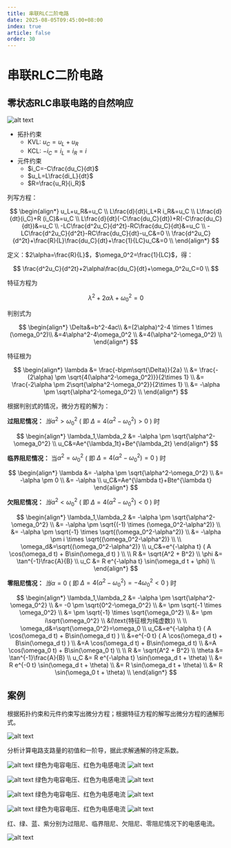 ```yaml
---
title: 串联RLC二阶电路
date: 2025-08-05T09:45:00+08:00
index: true
article: false
order: 30
---
```


# 串联RLC二阶电路

## 零状态RLC串联电路的自然响应


![alt text](assets/images/image-92.png)

- 拓扑约束
  - KVL: $u_C=u_L+u_R$
  - KCL: $-i_C=i_L=i_R=i$
- 元件约束
  - $i_C=-C\frac{du_C}{dt}$
  - $u_L=L\frac{di_L}{dt}$
  - $R=\frac{u_R}{i_R}$

列写方程：

$$
\begin{align*}
  u_L+u_R&=u_C \\
  L\frac{d}{dt}i_L+R i_R&=u_C \\
  L\frac{d}{dt}(i_C)+R (i_C)&=u_C \\
  L\frac{d}{dt}(-C\frac{du_C}{dt})+R(-C\frac{du_C}{dt})&=u_C \\
  -LC\frac{d^2u_C}{d^2t}-RC\frac{du_C}{dt}&=u_C \\
  -LC\frac{d^2u_C}{d^2t}-RC\frac{du_C}{dt}-u_C&=0 \\
  \frac{d^2u_C}{d^2t}+\frac{R}{L}\frac{du_C}{dt}+\frac{1}{LC}u_C&=0 \\
\end{align*}
$$

定义：$2\alpha=\frac{R}{L}$，$\omega_0^2=\frac{1}{LC}$，得：

$$
  \frac{d^2u_C}{d^2t}+2\alpha\frac{du_C}{dt}+\omega_0^2u_C=0 \\
$$

特征方程为

$$
\lambda^2+2\alpha\lambda+\omega_0^2=0
$$

判别式为

$$
\begin{align*}
  \Delta&=b^2-4ac\\
        &=(2\alpha)^2-4 \times 1 \times (\omega_0^2)\\
        &=4\alpha^2-4\omega_0^2 \\
        &=4(\alpha^2-\omega_0^2) \\
\end{align*}
$$

特征根为

$$
\begin{align*}
  \lambda &= \frac{-b\pm\sqrt{\Delta}}{2a} \\
          &= \frac{-(2\alpha) \pm \sqrt{4(\alpha^2-\omega_0^2)}}{2\times 1} \\
          &= \frac{-2\alpha \pm 2\sqrt{\alpha^2-\omega_0^2}}{2\times 1} \\
          &= -\alpha \pm \sqrt{\alpha^2-\omega_0^2} \\
\end{align*}
$$

根据判别式的情况，微分方程的解为：

**过阻尼情况：** $当 \alpha^2>\omega_0^2$  ( 即 $\Delta=4(\alpha^2-\omega_0^2)>0$ )  时

$$
\begin{align*}
  \lambda_1,\lambda_2 &= -\alpha \pm \sqrt{\alpha^2-\omega_0^2} \\
  u_C&=Ae^{\lambda_1t}+Be^{\lambda_2t}
\end{align*}
$$


**临界阻尼情况：** 当$\alpha^2=\omega_0^2$ ( 即 $\Delta=4(\alpha^2-\omega_0^2)=0$ ) 时 

$$
\begin{align*}
  \lambda &= -\alpha \pm \sqrt{\alpha^2-\omega_0^2} \\
    &= -\alpha \pm 0 \\
    &= -\alpha \\
  u_C&=Ae^{\lambda t}+Bte^{\lambda t}
\end{align*}
$$



**欠阻尼情况：** $当 \alpha^2<\omega_0^2$ ( 即 $\Delta=4(\alpha^2-\omega_0^2)<0$ ) 时 

$$
\begin{align*}
  \lambda_1,\lambda_2 &= -\alpha \pm \sqrt{\alpha^2-\omega_0^2} \\
     &= -\alpha \pm \sqrt{(-1) \times  (\omega_0^2-\alpha^2)} \\
     &= -\alpha \pm \sqrt{-1} \times \sqrt{(\omega_0^2-\alpha^2)} \\
     &= -\alpha \pm i \times \sqrt{(\omega_0^2-\alpha^2)} \\
       \\
 \omega_d&=\sqrt{(\omega_0^2-\alpha^2)} \\
  u_C&=e^{-\alpha t} ( A \cos(\omega_d t) + B\sin(\omega_d t) ) \\
       \\
   R &= \sqrt{A^2 + B^2} \\
  \phi &= \tan^{-1}\frac{A}{B} \\
  u_C &= R e^{-\alpha t} \sin(\omega_d t + \phi) \\
\end{align*}
$$

**零阻尼情况：** $当 \alpha=0$ ( 即 $\Delta=4(\alpha^2-\omega_0^2)=-4\omega_0^2<0$ ) 时

$$
\begin{align*}
  \lambda_1,\lambda_2 &= -\alpha \pm \sqrt{\alpha^2-\omega_0^2} \\
     &= -0 \pm \sqrt{0^2-\omega_0^2} \\
     &= \pm \sqrt{-1 \times \omega_0^2} \\
     &= \pm \sqrt{-1} \times \sqrt{\omega_0^2} \\
     &= \pm i\sqrt{\omega_0^2} \\
     &(\text{特征根为纯虚数}) \\
     \\
 \omega_d&=\sqrt{\omega_0^2}=\omega_0 \\
  u_C&=e^{-\alpha t} ( A \cos(\omega_d t) + B\sin(\omega_d t) ) \\
     &=e^{-0 t} ( A \cos(\omega_d t) + B\sin(\omega_d t) ) \\
     &=A \cos(\omega_d t) + B\sin(\omega_d t) \\
     &=A \cos(\omega_0 t) + B\sin(\omega_0 t) \\
     \\
     R &= \sqrt{A^2 + B^2} \\
    \theta &= \tan^{-1}\frac{A}{B} \\
    u_C &= R e^{-\alpha t} \sin(\omega_d t + \theta) \\
        &= R e^{-0 t} \sin(\omega_d t + \theta) \\
        &= R \sin(\omega_d t + \theta) \\
        &= R \sin(\omega_0 t + \theta) \\
\end{align*}
$$

## 案例

根据拓扑约束和元件约束写出微分方程；根据特征方程的解写出微分方程的通解形式。

![alt text](assets/images/image-94.png)

分析计算电路支路量的初值和一阶导，据此求解通解的待定系数。

![alt text](assets/images/image-93.png)
绿色为电容电压、红色为电感电流
![alt text](assets/images/image-95.png)

![alt text](assets/images/image-96.png)
绿色为电容电压、红色为电感电流
![alt text](assets/images/image-97.png)

![alt text](assets/images/image-98.png)
绿色为电容电压、红色为电感电流
![alt text](assets/images/image-99.png)

![alt text](assets/images/image-100.png)
绿色为电容电压、红色为电感电流
![alt text](assets/images/image-102.png)

红、绿、蓝、紫分别为过阻尼、临界阻尼、欠阻尼、零阻尼情况下的电感电流。

![alt text](assets/images/image-101.png)